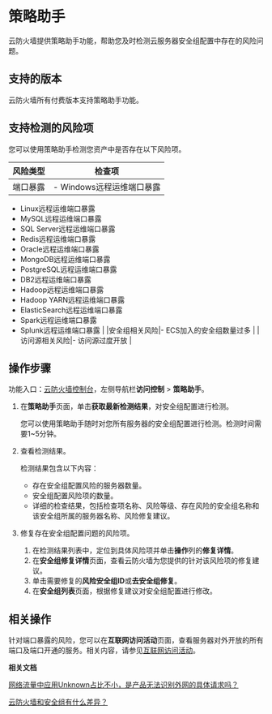 # 策略助手

云防火墙提供策略助手功能，帮助您及时检测云服务器安全组配置中存在的风险问题。

## 支持的版本

云防火墙所有付费版本支持策略助手功能。

## 支持检测的风险项

您可以使用策略助手检测您资产中是否存在以下风险项。

|风险类型|检查项|
|----|---|
|端口暴露|-   Windows远程运维端口暴露
-   Linux远程运维端口暴露
-   MySQL远程运维端口暴露
-   SQL Server远程运维端口暴露
-   Redis远程运维端口暴露
-   Oracle远程运维端口暴露
-   MongoDB远程运维端口暴露
-   PostgreSQL远程运维端口暴露
-   DB2远程运维端口暴露
-   Hadoop远程运维端口暴露
-   Hadoop YARN远程运维端口暴露
-   ElasticSearch远程运维端口暴露
-   Spark远程运维端口暴露
-   Splunk远程运维端口暴露 |
|安全组相关风险|-   ECS加入的安全组数量过多 |
|访问源相关风险|-   访问源过度开放 |

## 操作步骤

功能入口：[云防火墙控制台](https://yundun.console.aliyun.com/?p=cfwnext)，左侧导航栏**访问控制** \> **策略助手**。

1.  在**策略助手**页面，单击**获取最新检测结果**，对安全组配置进行检测。

    您可以使用策略助手随时对您所有服务器的安全组配置进行检测。检测时间需要1~5分钟。

2.  查看检测结果。

    检测结果包含以下内容：

    -   存在安全组配置风险的服务器数量。
    -   安全组配置风险项的数量。
    -   详细的检查结果，包括检查项名称、风险等级、存在风险的安全组名称和该安全组所属的服务器名称、风险修复建议。
3.  修复存在安全组配置问题的风险项。

    1.  在检测结果列表中，定位到具体风险项并单击**操作**列的**修复详情**。
    2.  在**安全组修复详情**页面，查看云防火墙为您提供的针对该风险项的修复建议。
    3.  单击需要修复的**风险安全组ID**或**去安全组修复**。
    4.  在**安全组列表**页面，根据修复建议对安全组配置进行修改。

## 相关操作

针对端口暴露的风险，您可以在**互联网访问活动**页面，查看服务器对外开放的所有端口及端口开通的服务。相关内容，请参见[互联网访问活动](/cn.zh-CN/网络流量分析/互联网访问活动.md)。

**相关文档**  


[网络流量中应用Unknown占比不小，是产品无法识别外网的具体请求吗？](/cn.zh-CN/常见问题/网络流量分析相关问题.md)

[云防火墙和安全组有什么差异？](/cn.zh-CN/常见问题/云防火墙和安全组有什么差异？.md)

